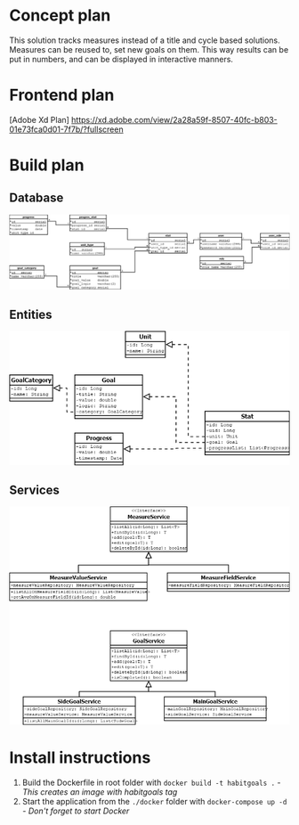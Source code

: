 # Concept plan

This solution tracks measures instead of a title and cycle based solutions. Measures can be reused to, set new goals on them.
This way results can be put in numbers, and can be displayed in interactive manners.

# Frontend plan
[Adobe Xd Plan] https://xd.adobe.com/view/2a28a59f-8507-40fc-b803-01e73fca0d01-7f7b/?fullscreen

# Build plan

## Database
![Database](plan/DatabaseStructure.png)

## Entities
![Class](plan/ClassStructure.png)

## Services
![Service](plan/ServiceClasses.png)

# Install instructions

1. Build the Dockerfile in root folder with `docker build -t habitgoals .` - *This creates an image with habitgoals tag*
2. Start the application from the `./docker` folder with `docker-compose up -d` - *Don't forget to start Docker*